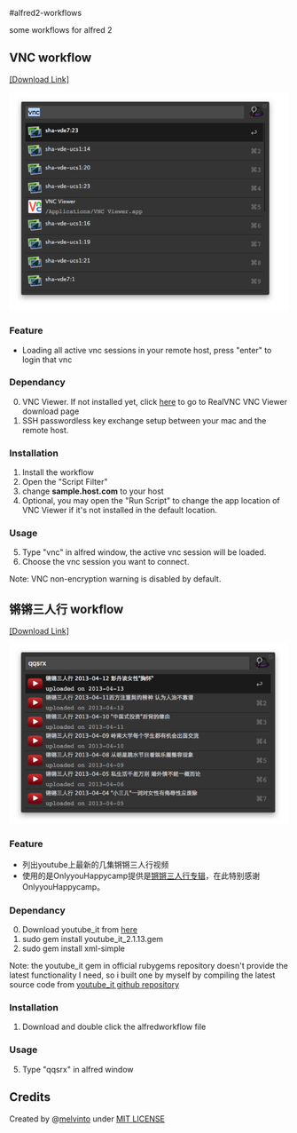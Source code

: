 #alfred2-workflows

some workflows for alfred 2

## VNC workflow
[\[Download Link\]][1]

![Screenshot](VNC/screenshot.png "Screenshot")

### Feature
* Loading all active vnc sessions in your remote host, press "enter" to login that vnc

### Dependancy
0. VNC Viewer. If not installed yet, click [here][2] to go to RealVNC VNC Viewer download page
1. SSH passwordless key exchange setup between your mac and the remote host.

### Installation

1. Install the workflow
2. Open the "Script Filter"
3. change **sample.host.com** to your host
4. Optional, you may open the "Run Script" to change the app location of VNC Viewer if it's not installed in the default location.

### Usage
5. Type "vnc" in alfred window, the active vnc session will be loaded.
6. Choose the vnc session you want to connect.

Note: VNC non-encryption warning is disabled by default.

## 锵锵三人行 workflow
[\[Download Link\]][3]

![Screenshot](qqsrx/screenshot.png "Screenshot")

### Feature
* 列出youtube上最新的几集锵锵三人行视频
* 使用的是OnlyyouHappycamp提供是[锵锵三人行专辑][6]，在此特别感谢OnlyyouHappycamp。

### Dependancy
0. Download youtube_it from [here][4]
1. sudo gem install youtube_it_2.1.13.gem
2. sudo gem install xml-simple

Note: the youtube_it gem in official rubygems repository doesn't provide the latest functionality I need, so i built one by myself by compiling the latest source code from [youtube_it github repository][5]

### Installation

1. Download and double click the alfredworkflow file

### Usage
5. Type "qqsrx" in alfred window


## Credits
Created by @[melvinto](https://twitter.com/melvinto 'Contact me on Twitter') under [MIT LICENSE](http://rem.mit-license.org/) 

[1]: https://github.com/MelvinTo/alfred2-workflows/raw/master/Downloads/VNC.alfredworkflow
[2]: http://www.realvnc.com/download/viewer/
[3]: https://github.com/MelvinTo/alfred2-workflows/raw/master/Downloads/qqsrx.alfredworkflow
[4]: https://github.com/MelvinTo/alfred2-workflows/raw/master/qqsrx/3rdparty/youtube_it-2.1.13.gem
[5]: https://github.com/kylejginavan/youtube_it
[6]: http://www.youtube.com/playlist?list=PLVaNxKWod1KWJkjxy6HeFck6KEUsoXf0_


